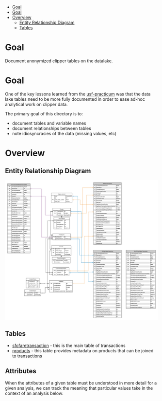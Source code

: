 <!-- MarkdownTOC bracket="round" autolink="true"  -->

- [Goal](#goal)
- [Goal](#goal-1)
- [Overview](#overview)
    - [Entity Relationship Diagram](#entity-relationship-diagram)
    - [Tables](#tables)

<!-- /MarkdownTOC -->


# Goal

Document anonymized clipper tables on the datalake. 

# Goal

One of the key lessons learned from the [usf-practicum](https://github.com/BayAreaMetro/usf-practicum) was that the data lake tables need to be more fully documented in order to ease ad-hoc analytical work on clipper data. 

The primary goal of this directory is to:
* document tables and variable names  
* document relationships between tables  
* note idiosyncrasies of the data (missing values, etc)  

# Overview

## Entity Relationship Diagram

![](clipper_data_store_erd.png)

## Tables

- [sfofaretransaction](sfofaretransaction.md) - this is the main table of transactions
- [products](products.md) - this table provides metadata on products that can be joined to transactions  


## Attributes

When the attributes of a given table must be understood in more detail for a given analysis, we can track the meaning that particular values take in the context of an analysis below:


